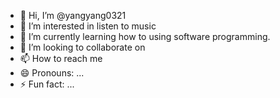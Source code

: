 - 👋 Hi, I’m @yangyang0321
- 👀 I’m interested in listen to music
- 🌱 I’m currently learning how to using software programming.
- 💞️ I’m looking to collaborate on 
- 📫 How to reach me 
- 😄 Pronouns: ...
- ⚡ Fun fact: ...

<!---
yangyang0321/yangyang0321 is a ✨ special ✨ repository because its `README.md` (this file) appears on your GitHub profile.
You can click the Preview link to take a look at your changes.
--->
